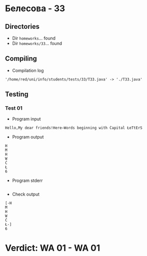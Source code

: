 # Белесова - 33
## Directories
- Dir `homeworks`... found
- Dir `homeworks/33`... found
## Compiling
- Compilation log
```
'/home/red/uni/info/students/tests/33/T33.java' -> './T33.java'

```
## Testing
### Test 01
- Program input
```
Hello,My dear friends!Here—Words beginning with Ćapital ŁeTtErS
```
- Program output
```
H
M
H
W
Ć
Ł
6

```
- Program stderr
```

```
- Check output
```
[-H
M
H
W
Ć
Ł-]
6

```
# Verdict: **WA 01** - WA 01
